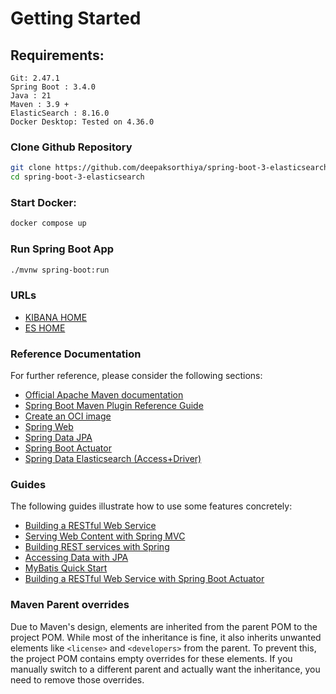 # Getting Started

## Requirements:

```
Git: 2.47.1
Spring Boot : 3.4.0
Java : 21
Maven : 3.9 +
ElasticSearch : 8.16.0
Docker Desktop: Tested on 4.36.0
```

### Clone Github Repository

```bash
git clone https://github.com/deepaksorthiya/spring-boot-3-elasticsearch
cd spring-boot-3-elasticsearch
```

### Start Docker:

```bash
docker compose up
```

### Run Spring Boot App

```bash
./mvnw spring-boot:run
```

### URLs

* [KIBANA HOME](http://localhost:5601)
* [ES HOME](http://localhost:9200)

### Reference Documentation

For further reference, please consider the following sections:

* [Official Apache Maven documentation](https://maven.apache.org/guides/index.html)
* [Spring Boot Maven Plugin Reference Guide](https://docs.spring.io/spring-boot/maven-plugin)
* [Create an OCI image](https://docs.spring.io/spring-boot/maven-plugin/build-image.html)
* [Spring Web](https://docs.spring.io/spring-boot/reference/web/servlet.html)
* [Spring Data JPA](https://docs.spring.io/spring-boot/reference/data/sql.html#data.sql.jpa-and-spring-data)
* [Spring Boot Actuator](https://docs.spring.io/spring-boot/reference/actuator/index.html)
* [Spring Data Elasticsearch (Access+Driver)](https://docs.spring.io/spring-boot/reference/data/nosql.html#data.nosql.elasticsearch)

### Guides

The following guides illustrate how to use some features concretely:

* [Building a RESTful Web Service](https://spring.io/guides/gs/rest-service/)
* [Serving Web Content with Spring MVC](https://spring.io/guides/gs/serving-web-content/)
* [Building REST services with Spring](https://spring.io/guides/tutorials/rest/)
* [Accessing Data with JPA](https://spring.io/guides/gs/accessing-data-jpa/)
* [MyBatis Quick Start](https://github.com/mybatis/spring-boot-starter/wiki/Quick-Start)
* [Building a RESTful Web Service with Spring Boot Actuator](https://spring.io/guides/gs/actuator-service/)

### Maven Parent overrides

Due to Maven's design, elements are inherited from the parent POM to the project POM.
While most of the inheritance is fine, it also inherits unwanted elements like `<license>` and `<developers>` from the
parent.
To prevent this, the project POM contains empty overrides for these elements.
If you manually switch to a different parent and actually want the inheritance, you need to remove those overrides.